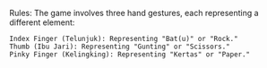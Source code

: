 Rules:
The game involves three hand gestures, each representing a different element:

    Index Finger (Telunjuk): Representing "Bat(u)" or "Rock."
    Thumb (Ibu Jari): Representing "Gunting" or "Scissors."
    Pinky Finger (Kelingking): Representing "Kertas" or "Paper."
